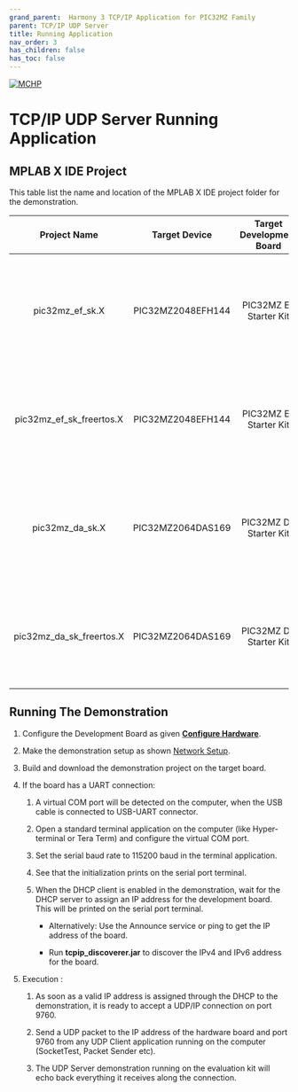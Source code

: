 ```yaml
---
grand_parent:  Harmony 3 TCP/IP Application for PIC32MZ Family
parent: TCP/IP UDP Server
title: Running Application
nav_order: 3
has_children: false
has_toc: false
---
```

[![MCHP](https://www.microchip.com/ResourcePackages/Microchip/assets/dist/images/logo.png)](https://www.microchip.com)

# TCP/IP UDP Server Running Application

## MPLAB X IDE Project
This table list the name and location of the MPLAB X IDE project folder for the demonstration.

|Project Name|  Target Device|  Target Development Board | Description  |
|:-------------:|:---------:|:---------:|:---------:|
|pic32mz_ef_sk.X | PIC32MZ2048EFH144 | PIC32MZ EF Starter Kit |Demonstrates the TCP/IP UDP Server on development board with PIC32MZ2048EFH144 device and LAN8740 PHY daughter board. This is a bare-metal (non-RTOS) implementation.    |
|pic32mz_ef_sk_freertos.X | PIC32MZ2048EFH144 | PIC32MZ EF Starter Kit | Demonstrates the TCP/IP UDP Server on development board with PIC32MZ2048EFH144 device and LAN8740 PHY daughter board. This implementation is based on FreeRTOS. |
|pic32mz_da_sk.X | PIC32MZ2064DAS169 | PIC32MZ DA Starter Kit |Demonstrates the TCP/IP UDP Server on development board with PIC32MZ2064DAS169 device and LAN8740 PHY daughter board. This is a bare-metal (non-RTOS) implementation.    |
|pic32mz_da_sk_freertos.X | PIC32MZ2064DAS169 | PIC32MZ DA Starter Kit | Demonstrates the TCP/IP UDP Server on development board with PIC32MZ2064DAS169 device and LAN8740 PHY daughter board. This implementation is based on FreeRTOS. |

## Running The Demonstration

1. Configure the Development Board as given  **[Configure Hardware](readme_hardware_configuration.md)**.

2. Make the demonstration setup as shown [Network Setup](../../readme.md).

3. Build and download the demonstration project on the target board.

4. If the board has a UART connection:

    1. A virtual COM port will be detected on the computer, when the USB cable is connected to USB-UART connector.

    2. Open a standard terminal application on the computer (like Hyper-terminal or Tera Term) and configure the virtual COM port.

    3. Set the serial baud rate to 115200 baud in the terminal application.

    4. See that the initialization prints on the serial port terminal.

    5. When the DHCP client is enabled in the demonstration, wait for the DHCP server to assign an IP address for the development board. This will be printed on the serial port terminal.

		* Alternatively: Use the Announce service or ping to get the IP address of the board.

        * Run **tcpip_discoverer.jar** to discover the IPv4 and IPv6 address for the board.
        
5. Execution :

    1. As soon as a valid IP address is assigned through the DHCP to the demonstration, it is ready to accept a UDP/IP connection on port 9760.

    2. Send a UDP packet to the IP address of the hardware board and port 9760 from any UDP Client application running on the computer (SocketTest, Packet Sender etc).

    3. The UDP Server demonstration running on the evaluation kit will echo back everything it receives along the connection.
